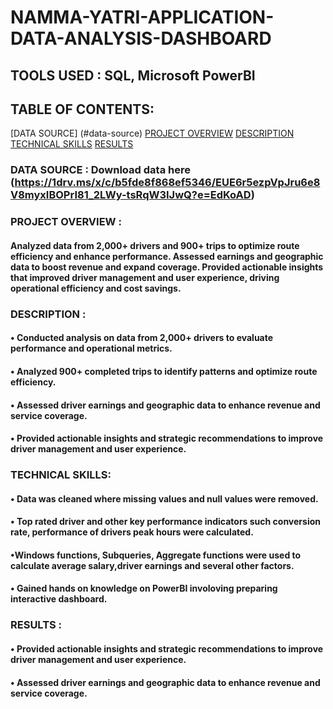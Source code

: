 # NAMMA-YATRI-APPLICATION-DATA-ANALYSIS-DASHBOARD
## TOOLS USED : SQL, Microsoft PowerBI
## TABLE OF CONTENTS:
 [DATA SOURCE] (#data-source)
 [PROJECT OVERVIEW](#project-overview)
 [DESCRIPTION](#description)
 [TECHNICAL SKILLS](#technical-skills)
 [RESULTS](#results)
### DATA SOURCE : Download data here (https://1drv.ms/x/c/b5fde8f868ef5346/EUE6r5ezpVpJru6e8V8myxIBOPrI81_2LWy-tsRqW3IJwQ?e=EdKoAD)
### PROJECT OVERVIEW :
#### Analyzed data from 2,000+ drivers and 900+ trips to optimize route efficiency and enhance performance. Assessed earnings and geographic data to boost revenue and expand coverage. Provided actionable insights that improved driver management and user experience, driving operational efficiency and cost savings.
### DESCRIPTION :
#### • Conducted analysis on data from 2,000+ drivers to evaluate performance and operational metrics.
#### • Analyzed 900+ completed trips to identify patterns and optimize route efficiency.
#### • Assessed driver earnings and geographic data to enhance revenue and service coverage.
#### • Provided actionable insights and strategic recommendations to improve driver management and user experience.
### TECHNICAL SKILLS:
#### • Data was cleaned where missing values and null values were removed.
#### • Top rated driver  and other key performance indicators such conversion rate, performance of drivers peak hours were calculated.
#### •Windows functions, Subqueries, Aggregate functions were used to calculate average salary,driver earnings and several other factors.
#### • Gained hands on knowledge on PowerBI involoving preparing interactive dashboard.
### RESULTS :
#### • Provided actionable insights and strategic recommendations to improve driver management and user experience.
#### • Assessed driver earnings and geographic data to enhance revenue and service coverage.
